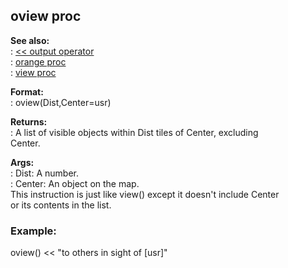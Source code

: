 ## oview proc    
**See also:**    
:   [\<\< output operator](/operator/%3c%3c/output)    
:   [orange proc](/proc/orange)    
:   [view proc](/proc/view)    
<!-- -->    
**Format:**    
:   oview(Dist,Center=usr)    
<!-- -->    
**Returns:**    
:   A list of visible objects within Dist tiles of Center, excluding    
    Center.    
<!-- -->    
**Args:**    
:   Dist: A number.    
:   Center: An object on the map.    
This instruction is just like view() except it doesn\'t include Center    
or its contents in the list.    
### Example:    
oview() \<\< \"to others in sight of \[usr\]\"  